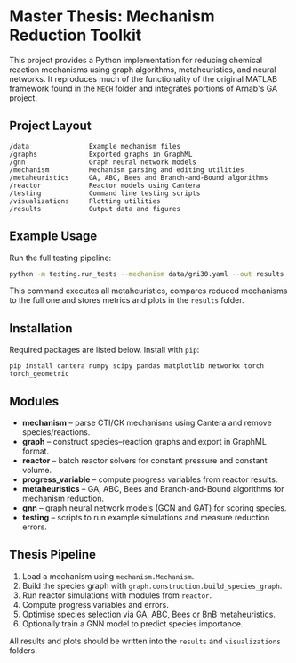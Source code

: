 # Master Thesis: Mechanism Reduction Toolkit

This project provides a Python implementation for reducing chemical reaction mechanisms using graph algorithms, metaheuristics, and neural networks.  It reproduces much of the functionality of the original MATLAB framework found in the `MECH` folder and integrates portions of Arnab's GA project.

## Project Layout

```
/data               Example mechanism files
/graphs             Exported graphs in GraphML
/gnn                Graph neural network models
/mechanism          Mechanism parsing and editing utilities
/metaheuristics     GA, ABC, Bees and Branch-and-Bound algorithms
/reactor            Reactor models using Cantera
/testing            Command line testing scripts
/visualizations     Plotting utilities
/results            Output data and figures
```

## Example Usage

Run the full testing pipeline:

```bash
python -m testing.run_tests --mechanism data/gri30.yaml --out results
```

This command executes all metaheuristics, compares reduced mechanisms to the full one and stores metrics and plots in the `results` folder.

## Installation

Required packages are listed below.  Install with `pip`:

```
pip install cantera numpy scipy pandas matplotlib networkx torch torch_geometric
```

## Modules

- **mechanism** – parse CTI/CK mechanisms using Cantera and remove species/reactions.
- **graph** – construct species–reaction graphs and export in GraphML format.
- **reactor** – batch reactor solvers for constant pressure and constant volume.
- **progress_variable** – compute progress variables from reactor results.
- **metaheuristics** – GA, ABC, Bees and Branch-and-Bound algorithms for mechanism reduction.
- **gnn** – graph neural network models (GCN and GAT) for scoring species.
- **testing** – scripts to run example simulations and measure reduction errors.

## Thesis Pipeline
1. Load a mechanism using `mechanism.Mechanism`.
2. Build the species graph with `graph.construction.build_species_graph`.
3. Run reactor simulations with modules from `reactor`.
4. Compute progress variables and errors.
5. Optimise species selection via GA, ABC, Bees or BnB metaheuristics.
6. Optionally train a GNN model to predict species importance.

All results and plots should be written into the `results` and `visualizations` folders.

